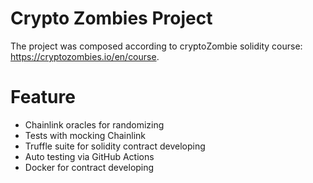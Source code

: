 # Crypto Zombies Project
The project was composed according to cryptoZombie solidity course: https://cryptozombies.io/en/course. 

# Feature
- Chainlink oracles for randomizing
- Tests with mocking Chainlink
- Truffle suite for solidity contract developing
- Auto testing via GitHub Actions
- Docker for contract developing

